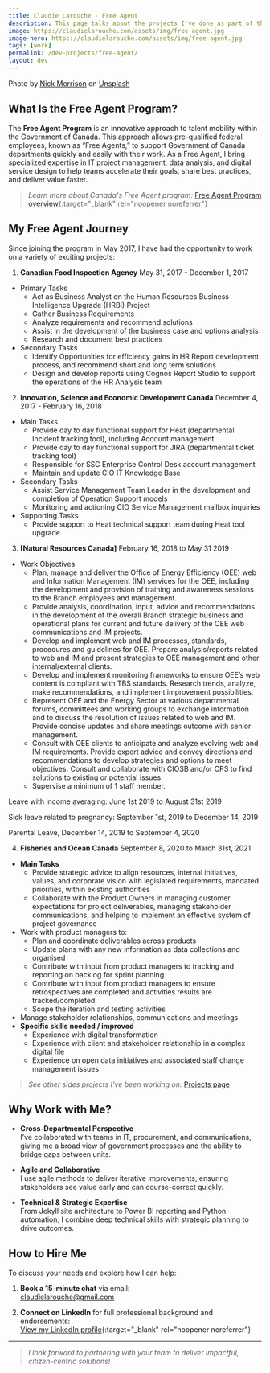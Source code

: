```yaml
---
title: Claudie Larouche - Free Agent
description: This page talks about the projects I've done as part of the Free Agent program (Government of Canada) and how to hire me
image: https://claudielarouche.com/assets/img/free-agent.jpg
image-hero: https://claudielarouche.com/assets/img/free-agent.jpg
tags: [work]
permalink: /dev-projects/free-agent/
layout: dev
---
```


Photo by <a href="https://unsplash.com/@nickmorrison?utm_content=creditCopyText&utm_medium=referral&utm_source=unsplash">Nick Morrison</a> on <a href="https://unsplash.com/photos/macbook-pro-near-white-open-book-FHnnjk1Yj7Y?utm_content=creditCopyText&utm_medium=referral&utm_source=unsplash">Unsplash</a>
      

## What Is the Free Agent Program?

The **Free Agent Program** is an innovative approach to talent mobility within the Government of Canada. This approach allows pre-qualified federal employees, known as “Free Agents,” to support Government of Canada departments quickly and easily with their work. As a Free Agent, I bring specialized expertise in IT project management, data analysis, and digital service design to help teams accelerate their goals, share best practices, and deliver value faster.  
> _Learn more about Canada's Free Agent program:_ [Free Agent Program overview][free-agent-link]{:target="_blank" rel="noopener noreferrer"}

## My Free Agent Journey

Since joining the program in May 2017, I have had the opportunity to work on a variety of exciting projects:

1. **Canadian Food Inspection Agency**  May 31, 2017 - December 1, 2017
- Primary Tasks
  - Act as Business Analyst on the Human Resources Business Intelligence Upgrade (HRBI) Project
  - Gather Business Requirements
  - Analyze requirements and recommend solutions
  - Assist in the development of the business case and options analysis
  - Research and document best practices
- Secondary Tasks
  - Identify Opportunities for efficiency gains in HR Report development process, and recommend short and long term solutions
  - Design and develop reports using Cognos Report Studio to support the operations of the HR Analysis team

2. **Innovation, Science and Economic Development Canada** December 4, 2017 - February 16, 2018
- Main Tasks
  - Provide day to day functional support for Heat (departmental Incident tracking tool), including Account management
  - Provide day to day functional support for JIRA (departmental ticket tracking tool)
  - Responsible for SSC Enterprise Control Desk account management
  - Maintain and update CIO IT Knowledge Base
- Secondary Tasks
  - Assist Service Management Team Leader in the development and completion of Operation Support models
  - Monitoring and actioning CIO Service Management mailbox inquiries
- Supporting Tasks
  - Provide support to Heat technical support team during Heat tool upgrade

3. **[Natural Resources Canada]**  February 16, 2018 to May 31 2019
- Work Objectives
  - Plan, manage and deliver the Office of Energy Efficiency (OEE) web and Information Management (IM) services for the OEE, including the development and provision of training and awareness sessions to the Branch employees and management.
  - Provide analysis, coordination, input, advice and recommendations in the development of the overall Branch strategic business and operational plans for current and future delivery of the OEE web communications and IM projects.
  - Develop and implement web and IM processes, standards, procedures and guidelines for OEE. Prepare analysis/reports related to web and IM and present strategies to OEE management and other internal/external clients.
  - Develop and implement monitoring frameworks to ensure OEE’s web content is compliant with TBS standards. Research trends, analyze, make recommendations, and implement improvement possibilities.
  - Represent OEE and the Energy Sector at various departmental forums, committees and working groups to exchange information and to discuss the resolution of issues related to web and IM. Provide concise updates and share meetings outcome with senior management.
  - Consult with OEE clients to anticipate and analyze evolving web and IM requirements. Provide expert advice and convey directions and recommendations to develop strategies and options to meet objectives. Consult and collaborate with CIOSB and/or CPS to find solutions to existing or potential issues.
  - Supervise a minimum of 1 staff member.

Leave with income averaging: June 1st 2019 to August 31st 2019

Sick leave related to pregnancy: September 1st, 2019 to December 14, 2019

Parental Leave, December 14, 2019 to September 4, 2020

4. **Fisheries and Ocean Canada**  September 8, 2020 to March 31st, 2021
- **Main Tasks**
  - Provide strategic advice to align resources, internal initiatives, values, and corporate vision with legislated requirements, mandated priorities, within existing authorities
  - Collaborate with the Product Owners in managing customer expectations for project deliverables, managing stakeholder communications, and helping to implement an effective system of project governance
- Work with product managers to:
  - Plan and coordinate deliverables across products
  - Update plans with any new information as data collections and organised
  - Contribute with input from product managers to tracking and reporting on backlog for sprint planning
  - Contribute with input from product managers to ensure retrospectives are completed and activities results are tracked/completed
  - Scope the iteration and testing activities
- Manage stakeholder relationships, communications and meetings
- **Specific skills needed / improved**
  - Experience with digital transformation
  - Experience with client and stakeholder relationship in a complex digital file
  - Experience on open data initiatives and associated staff change management issues

> _See other sides projects I've been working on:_ [Projects page](/)

## Why Work with Me?

- **Cross-Departmental Perspective**  
  I’ve collaborated with teams in IT, procurement, and communications, giving me a broad view of government processes and the ability to bridge gaps between units.

- **Agile and Collaborative**  
  I use agile methods to deliver iterative improvements, ensuring stakeholders see value early and can course-correct quickly.

- **Technical & Strategic Expertise**  
  From Jekyll site architecture to Power BI reporting and Python automation, I combine deep technical skills with strategic planning to drive outcomes.

## How to Hire Me

To discuss your needs and explore how I can help:

1. **Book a 15-minute chat** via email:  
   [claudielarouche@gmail.com](mailto:claudielarouche@gmail.com)

2. **Connect on LinkedIn** for full professional background and endorsements:  
   [View my LinkedIn profile][linkedin-link]{:target="_blank" rel="noopener noreferrer"}

---

> _I look forward to partnering with your team to deliver impactful, citizen-centric solutions!_

[free-agent-link]: https://www.canada.ca/en/treasury-board-secretariat/topics/staffing/public-service-workforce/free-agents.html
[become-a-free-agent]: https://www.canada.ca/en/treasury-board-secretariat/topics/staffing/public-service-workforce/free-agents/become.html
[hire-a-free-agent]: https://www.canada.ca/en/treasury-board-secretariat/topics/staffing/public-service-workforce/free-agents/hire.html
[linkedin-link]: https://www.linkedin.com/in/claudie-larouche/